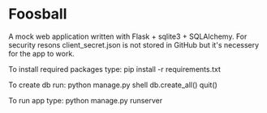 # Foosball
A mock web application written with Flask + sqlite3 + SQLAlchemy.
For security resons client_secret.json is not stored in GitHub but it's
necessery for the app to work.

To install required packages type:
pip install -r requirements.txt

To create db run:
python manage.py shell
db.create_all()
quit()

To run app type:
python manage.py runserver
